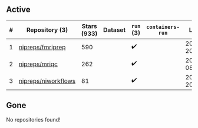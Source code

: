 ## Active
| # | Repository (3) | Stars (933) | Dataset | `run` (3) | `containers-run` | Last Modified |
| --- | --- | --- | --- | --- | --- | --- |
| 1 | [nipreps/fmriprep](https://github.com/nipreps/fmriprep) | 590 |  | :heavy_check_mark: |  | 2024-03-15 20:28:09+00:00 |
| 2 | [nipreps/mriqc](https://github.com/nipreps/mriqc) | 262 |  | :heavy_check_mark: |  | 2024-03-08 08:38:46+00:00 |
| 3 | [nipreps/niworkflows](https://github.com/nipreps/niworkflows) | 81 |  | :heavy_check_mark: |  | 2024-03-08 20:32:16+00:00 |

## Gone
No repositories found!
